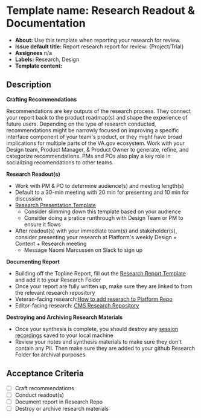 # Template name: Research Readout & Documentation
- **About:** Use this template when reporting your research for review.
- **Issue default title:** Report research report for review: {Project/Trial}
- **Assignees** n/a
- **Labels:** Research, Design
- **Template content:**

## Description

**Crafting Recommendations**

Recommendations are key outputs of the research process. They connect your report back to the product roadmap(s) and shape the experience of future users. Depending on the type of research conducted, recommendations might be narrowly focused on improving a specific interface component of your team's product, or they might have broad implications for multiple parts of the VA.gov ecosystem. Work with your Design team, Product Manager, & Product Owner to generate, refine, and categorize recommendations. PMs and POs also play a key role in socializing recomendations to other teams.

**Research Readout(s)**
- Work with PM & PO to determine audience(s) and meeting length(s)
- Default to a 30-min meeting with 20 min for presenting and 10 min for discussion
- [Research Presentation Template](https://docs.google.com/presentation/d/13G80avWGdY7tHU40PbP_l05W1yRpDr-opOk0u_AAhzQ/edit#slide=id.g892adcb623_0_141)
  - Consider slimming down this template based on your audience
  - Consider doing a pratice runthrough with Design Team or PM to ensure it flows
- After readout(s) with your immediate team(s) and stakeholder(s), consider presenting your research at Platform's weekly Design + Content + Research meeting
  - Message Naomi Marcussen on Slack to sign up

**Documenting Report**
- Building off the Topline Report, fill out the [Research Report Template](https://github.com/department-of-veterans-affairs/va.gov-team/blob/master/platform/research/sharing-research/research-report-template.md) and add it to your Research Folder
- Once your report are fully written up, make sure they are linked to from the relevant research repository
- Veteran-facing research:[How to add reserach to Platform Repo](https://github.com/department-of-veterans-affairs/va.gov-research-repository/issues/70)
- Editor-facing research: [CMS Research Repository](https://github.com/department-of-veterans-affairs/va.gov-team/tree/master/platform/cms/research)

**Destroying and Archiving Research Materials**
- Once your synthesis is complete, you should destroy any [session recordings](https://depo-platform-documentation.scrollhelp.site/research-design/recording-user-research-sessions) saved to your local machine
- Review your notes and synthesis materials to make sure they don't contain any PII. Then make sure they are added to your github Research Folder for archival purposes

## Acceptance Criteria
- [ ] Craft recommendations
- [ ] Conduct readout(s)
- [ ] Document report in Research Repo
- [ ] Destroy or archive research materials
